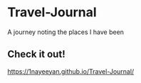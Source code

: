 # Travel-Journal
A journey noting the places I have been

## Check it out!
https://1nayeeyan.github.io/Travel-Journal/
